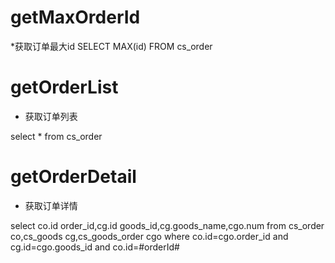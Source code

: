 getMaxOrderId
===
*获取订单最大id
SELECT MAX(id) FROM cs_order

getOrderList
===
* 获取订单列表

select * from cs_order

getOrderDetail
===
* 获取订单详情

select co.id order_id,cg.id goods_id,cg.goods_name,cgo.num
from cs_order co,cs_goods cg,cs_goods_order cgo 
where co.id=cgo.order_id 
and cg.id=cgo.goods_id
and co.id=#orderId#